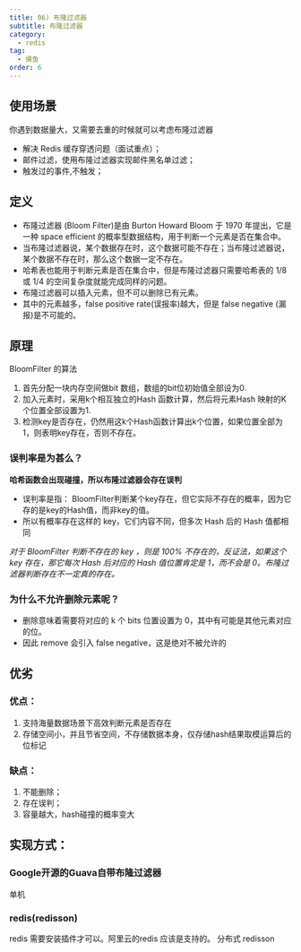```yaml
---
title: 06) 布隆过滤器
subtitle: 布隆过滤器
category:
  - redis
tag:
  - 摸鱼
order: 6
---
```



## 使用场景
你遇到数据量⼤，⼜需要去重的时候就可以考虑布隆过滤器

- 解决 Redis 缓存穿透问题（⾯试重点）；
- 邮件过滤，使⽤布隆过滤器实现邮件⿊名单过滤；
- 触发过的事件,不触发；

## 定义

- 布隆过滤器 (Bloom Filter)是由 Burton Howard Bloom 于 1970 年提出，它是⼀种 space efficient 的概率型数据结构，⽤于判断⼀个元素是否在集合中。  
- 当布隆过滤器说，某个数据存在时，这个数据可能不存在；当布隆过滤器说，某个数据不存在时，那么这个数据⼀定不存在。  
- 哈希表也能⽤于判断元素是否在集合中，但是布隆过滤器只需要哈希表的 1/8 或 1/4 的空间复杂度就能完成同样的问题。  
- 布隆过滤器可以插⼊元素，但不可以删除已有元素。  
- 其中的元素越多，false positive rate(误报率)越⼤，但是 false negative (漏报)是不可能的。

## 原理
BloomFilter 的算法
1. 首先分配一块内存空间做bit 数组，数组的bit位初始值全部设为0.
2. 加入元素时，采用k个相互独立的Hash 函数计算，然后将元素Hash 映射的K个位置全部设置为1.
3. 检测key是否存在，仍然用这k个Hash函数计算出k个位置，如果位置全部为1，则表明key存在，否则不存在。

### 误判率是为甚么？
**哈希函数会出现碰撞，所以布隆过滤器会存在误判**
- 误判率是指： BloomFilter判断某个key存在，但它实际不存在的概率，因为它存的是key的Hash值，而非key的值。
- 所以有概率存在这样的 key，它们内容不同，但多次 Hash 后的 Hash 值都相同

*对于 BloomFilter 判断不存在的 key ，则是 100% 不存在的，反证法，如果这个 key 存在，那它每次 Hash 后对应的 Hash 值位置肯定是 1，⽽不会是 0。布隆过滤器判断存在不⼀定真的存在。*

### 为什么不允许删除元素呢？
- 删除意味着需要将对应的 k 个 bits 位置设置为 0，其中有可能是其他元素对应的位。
- 因此 remove 会引⼊ false negative，这是绝对不被允许的

## 优劣
### 优点：
1. 支持海量数据场景下高效判断元素是否存在
2. 存储空间小，并且节省空间，不存储数据本身，仅存储hash结果取模运算后的位标记
### 缺点：
1. 不能删除；
2. 存在误判；
3. 容量越大，hash碰撞的概率变大

## 实现方式：

### Google开源的Guava自带布隆过滤器

单机

### redis(redisson)
redis 需要安装插件才可以。阿里云的redis 应该是支持的。
分布式 redisson

